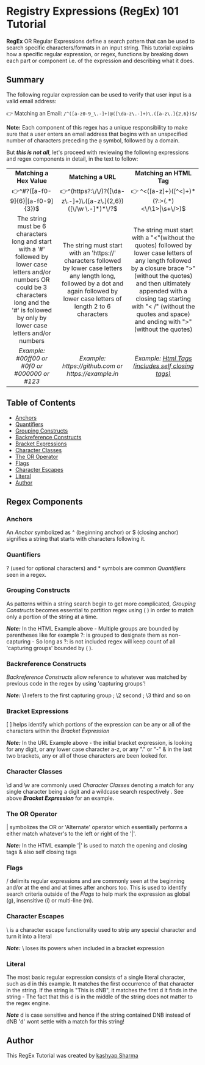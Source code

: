 # Registry Expressions (RegEx) 101 Tutorial

**RegEx** OR Regular Expressions define a search pattern that can be used to search specific characters/formats in an input string. This tutorial explains how a specific regular expression, or regex, functions by breaking down each part or component i.e.  of the expression and describing what it does.

## Summary

The following regular expression can be used to verify that user input is a valid email address:

👉 Matching an Email: `/^([a-z0-9_\.-]+)@([\da-z\.-]+)\.([a-z\.]{2,6})$/`

**Note:** Each component of this regex has a unique responsibility to make sure that a user enters an email address that begins with an unspecified number of characters preceding the `@` symbol, followed by a domain.

But ***this is not all***, let's proceed with reviewing the following expressions and regex components in detail, in the text to follow:

<table width="100">
<tr>
<td align='center'> <strong>Matching a Hex Value </strong></td>
<td align='center'> <strong>Matching a URL</strong> </td>
<td align='center'> <strong>Matching an HTML Tag</strong></td>
</tr>
<tr>
<td align='center' > 👉^#?([a-f0-9]{6}|[a-f0-9]{3})$ </td>
<td align='center'> 👉^(https?:\/\/)?([\da-z\.-]+)\.([a-z\.]{2,6})([\/\w \.-]*)*\/?$</td>
<td align='center'> 👉 ^<([a-z]+)([^<]+)*(?:>(.*)<\/\1>|\s+\/>)$</td>
</tr>
<tr>
<td align='center'> The string must be 6 characters long and start with a '#' followed by lower case letters and/or numbers OR could be 3 characters long and the '#' is followed by only by lower case letters and/or numbers </td>
<td align='center'> The string must start with an 'https://' characters followed by lower case letters any length long, followed by a dot and again followed by lower case letters of length 2 to 6 characters </td>
<td align='center'> The string must start with a "<"(without the quotes) followed by lower case letters of any length followed by a closure brace ">" (without the quotes) and then ultimately appended with a closing tag starting with "< /" (without the quotes and space) and ending with ">" (without the quotes) </td>
</tr>
<tr>
<td align='center'> <em>Example: #00ff00 or #0f0 or #000000 or #123 </em></td>
<td align='center'> <em>Example: https://github.com or https://example.in </em></td>
<td align='center'> <em>Example: <a href="https://www.w3schools.com/TAGS/default.ASP" target="_blank"> Html Tags (includes self closing tags)</a> </em></td>
</tr>
</table>


## Table of Contents

- [Anchors](#anchors)
- [Quantifiers](#quantifiers)
- [Grouping Constructs](#grouping-constructs)
- [Backreference Constructs](#backreference-constructs)
- [Bracket Expressions](#bracket-expressions)
- [Character Classes](#character-classes)
- [The OR Operator](#the-or-operator)
- [Flags](#flags)
- [Character Escapes](#character-escapes)
- [Literal](#literal)
- [Author](#author)

## Regex Components

### Anchors
An *Anchor* symbolized as ^ (beginning anchor) or $ (closing anchor) signifies a string that starts with characters following it.

### Quantifiers
? (used for optional characters) and * symbols are common *Quantifiers* seen in a regex. 

### Grouping Constructs
As patterns within a string search begin to get more complicated, *Grouping Constructs* becomes essential to partition regex using ( ) in order to match only a portion of the string at a time.

***Note:*** In the HTML Example above - Multiple groups are bounded by parentheses like for example ?: is grouped to designate them as non-capturing - So long as ?: is not included regex will keep count of all 'capturing groups' bounded by ( ).

### Backreference Constructs
*Backreference Constructs* allow reference to whatever was matched by previous code in the regex by using 'capturing groups'! 

***Note:*** \1 refers to the first capturing group ; \2 second ; \3 third and so on

### Bracket Expressions
[ ] helps identify which portions of the expression can be any or all of the characters within the *Bracket Expression* 

***Note:*** In the URL Example above - the initial bracket expression, is looking for any digit, or any lower case character a-z, or any "." or "-" & in the last two brackets, any or all of those characters are been looked for.

### Character Classes
\d and \w are commonly used *Character Classes* denoting a match for any single character being a digit and a wildcase search respectively . See above ***Bracket Expression*** for an example.

### The OR Operator
| symbolizes the OR or 'Alternate' operator which essentially performs a either match whatever's to the left or right of the '|'. 

***Note:*** In the HTML example '|' is used to match the opening and closing tags & also self closing tags

### Flags
/ delimits regular expressions and are commonly seen at the beginning and/or at the end and at times after anchors too. This is used to identify search criteria outside of the *Flags* to help mark the expression as global (g), insensitive (i) or multi-line (m).

### Character Escapes
\ is a character escape functionality used to strip any special character and turn it into a literal

***Note:***  \ loses its powers when included in a bracket expression


### Literal
The most basic regular expression consists of a single literal character, such as d in this example. It matches the first occurrence of that character in the string. If the string is "This is dNB", it matches the first d it finds in the string - The fact that this d is in the middle of the string does not matter to the regex engine.

***Note*** d is case sensitive and hence if the string contained DNB instead of dNB 'd' wont settle with a match for this string!


## Author
This RegEx Tutorial was created by <a href="https://github.com/cakspri">kashyap Sharma</a>
